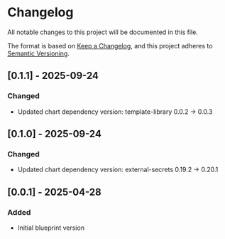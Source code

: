 # Changelog
All notable changes to this project will be documented in this file.

The format is based on [Keep a Changelog](https://keepachangelog.com/en/1.1.0/),
and this project adheres to [Semantic Versioning](https://semver.org/spec/v2.0.0.html).

## [0.1.1] - 2025-09-24
### Changed
- Updated chart dependency version: template-library 0.0.2 → 0.0.3

## [0.1.0] - 2025-09-24
### Changed
- Updated chart dependency version: external-secrets 0.19.2 → 0.20.1

## [0.0.1] - 2025-04-28
### Added
- Initial blueprint version
